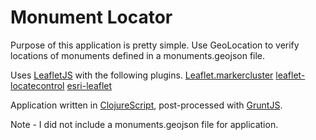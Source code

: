 # Monument Locator

Purpose of this application is pretty simple. Use GeoLocation to verify
locations of monuments defined in a monuments.geojson file.

Uses [LeafletJS](http://leafletjs.com/) with the following plugins.
[Leaflet.markercluster](https://github.com/Leaflet/Leaflet.markercluster)
[leaflet-locatecontrol](https://github.com/domoritz/leaflet-locatecontrol)
[esri-leaflet](https://github.com/Esri/esri-leaflet)

Application written in
[ClojureScript](https://github.com/clojure/clojurescript), post-processed with
[GruntJS](http://gruntjs.com/).

Note - I did not include a monuments.geojson file for application.
